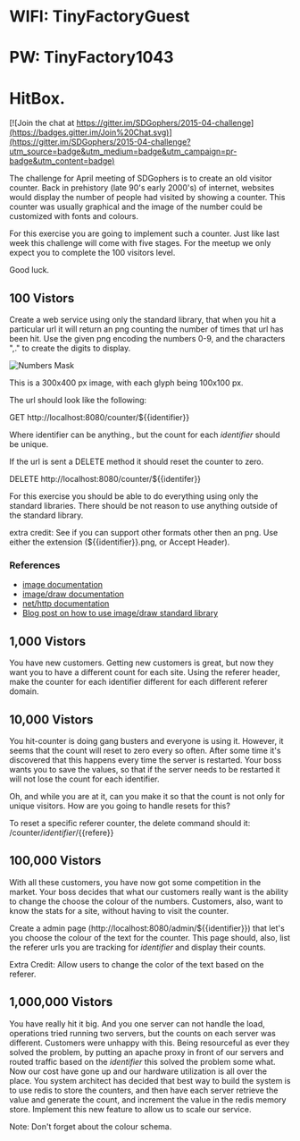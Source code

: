 # WIFI: TinyFactoryGuest
# PW: TinyFactory1043

# HitBox.

[![Join the chat at https://gitter.im/SDGophers/2015-04-challenge](https://badges.gitter.im/Join%20Chat.svg)](https://gitter.im/SDGophers/2015-04-challenge?utm_source=badge&utm_medium=badge&utm_campaign=pr-badge&utm_content=badge)

The challenge for April meeting of SDGophers is to create an old visitor counter.
Back in prehistory (late 90's early 2000's) of internet, websites would display
the number of people had visited by showing a counter. This counter was usually
graphical and the image of the number could be customized with fonts and colours.

For this exercise you are going to implement such a counter. Just like last week
this challenge will come with five stages. For the meetup we only expect you to
complete the 100 visitors level.

Good luck.

## 100 Vistors

Create a web service using only the standard library, that when you hit a particular
url it will return an png counting the number of times that url has been hit. Use
the given png encoding the numbers 0-9, and the characters ",." to create the digits to display.

![Numbers Mask](https://raw.githubusercontent.com/SDGophers/2015-04-challenge/master/images/numbers.png)

This is a 300x400 px image, with each glyph being 100x100 px.

The url should look like the following:

GET http://localhost:8080/counter/${{identifier}}

Where identifier can be anything., but the count for each _identifier_ should be
unique.

If the url is sent a DELETE method it should reset the counter to zero.

DELETE http://localhost:8080/counter/${{identifer}}


For this exercise you should be able to do everything using only the standard
libraries. There should be not reason to use anything outside of the standard
library.

extra credit: See if you can support other formats other then an png.
Use either the extension (${{identifier}}.png, or Accept Header).

### References
* [image documentation](http://godoc.org/image)
* [image/draw documentation](http://godoc.org/image/draw)
* [net/http documentation](http://godoc.org/net/http)
* [Blog post on how to use image/draw standard library](http://blog.golang.org/go-imagedraw-package)


## 1,000 Vistors

You have new customers. Getting new customers is great, but now they want you to
have a different count for each site. Using the referer header, make the counter
for each identifier different for each different referer domain.



## 10,000 Vistors

You hit-counter is doing gang busters and everyone is using it. However, it seems
that the count will reset to zero every so often. After some time it's discovered
that this happens every time the server is restarted. Your boss wants you to save
the values, so that if the server needs to be restarted it will not lose the count
for each identifier.

Oh, and while you are at it, can you make it so that the count is not only for
unique visitors. How are you going to handle resets for this?

To reset a specific referer counter, the delete command should it:
/counter/${{identifier}}/${{refere}}



## 100,000 Vistors

With all these customers, you have now got some competition in the market. Your
boss decides that what our customers really want is the ability to change the choose
the colour of the numbers. Customers, also, want to know the stats for a site, without
having to visit the counter.

Create a admin page (http://localhost:8080/admin/${{identifier}}) that let's you
choose the colour of the text for the counter. This page should, also, list the referer
urls you are tracking for _identifier_ and display their counts.

Extra Credit: Allow users to change the color of the text based on the referer.


## 1,000,000 Vistors

You have really hit it big. And you one server can not handle the load, operations
tried running two servers, but the counts on each server was different. Customers
were unhappy with this. Being resourceful as ever they solved the problem, by
putting an apache proxy in front of our servers and routed traffic based on the _identifier_
this solved the problem some what. Now our cost have gone up and our hardware utilization
is all over the place. You system architect has decided that best way to build the system
is to use redis to store the counters, and then have each server retrieve the value and
generate the count, and increment the value in the redis memory store. Implement
this new feature to allow us to scale our service.

Note: Don't forget about the colour schema.
